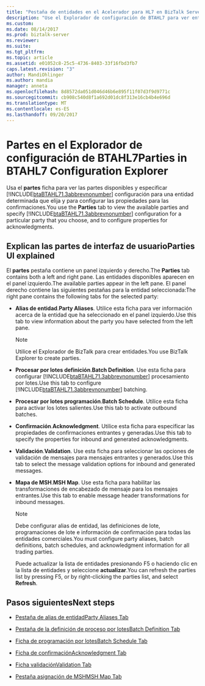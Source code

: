 ```yaml
---
title: "Pestaña de entidades en el Acelerador para HL7 en BizTalk Server | Documentos de Microsoft"
description: "Use el Explorador de configuración de BTAHL7 para ver entidades existentes y configurar confirmaciones de BizTalk Server"
ms.custom: 
ms.date: 08/14/2017
ms.prod: biztalk-server
ms.reviewer: 
ms.suite: 
ms.tgt_pltfrm: 
ms.topic: article
ms.assetid: e01052c8-25c5-4736-8403-33f16fbd3fb7
caps.latest.revision: "3"
author: MandiOhlinger
ms.author: mandia
manager: anneta
ms.openlocfilehash: 8d8572da051d046d46b6e895f11f07d3f9d9771c
ms.sourcegitcommit: cb908c540d8f1a692d01dc8f313e16cb4b4e696d
ms.translationtype: MT
ms.contentlocale: es-ES
ms.lasthandoff: 09/20/2017
---
```

# <a name="parties-in-btahl7-configuration-explorer"></a><span data-ttu-id="72fa2-103">Partes en el Explorador de configuración de BTAHL7</span><span class="sxs-lookup"><span data-stu-id="72fa2-103">Parties in BTAHL7 Configuration Explorer</span></span>
<span data-ttu-id="72fa2-104">Usa el **partes** ficha para ver las partes disponibles y especificar [!INCLUDE[btaBTAHL71.3abbrevnonumber](../../includes/btabtahl71-3abbrevnonumber-md.md)] configuración para una entidad determinada que elija y para configurar las propiedades para las confirmaciones.</span><span class="sxs-lookup"><span data-stu-id="72fa2-104">You use the **Parties** tab to view the available parties and specify [!INCLUDE[btaBTAHL71.3abbrevnonumber](../../includes/btabtahl71-3abbrevnonumber-md.md)] configuration for a particular party that you choose, and to configure properties for acknowledgments.</span></span> 

## <a name="parties-ui-explained"></a><span data-ttu-id="72fa2-105">Explican las partes de interfaz de usuario</span><span class="sxs-lookup"><span data-stu-id="72fa2-105">Parties UI explained</span></span>
<span data-ttu-id="72fa2-106">El **partes** pestaña contiene un panel izquierdo y derecho.</span><span class="sxs-lookup"><span data-stu-id="72fa2-106">The **Parties** tab contains both a left and right pane.</span></span> <span data-ttu-id="72fa2-107">Las entidades disponibles aparecen en el panel izquierdo.</span><span class="sxs-lookup"><span data-stu-id="72fa2-107">The available parties appear in the left pane.</span></span> <span data-ttu-id="72fa2-108">El panel derecho contiene las siguientes pestañas para la entidad seleccionada:</span><span class="sxs-lookup"><span data-stu-id="72fa2-108">The right pane contains the following tabs for the selected party:</span></span>  
  
-   <span data-ttu-id="72fa2-109">**Alias de entidad**.</span><span class="sxs-lookup"><span data-stu-id="72fa2-109">**Party Aliases**.</span></span> <span data-ttu-id="72fa2-110">Utilice esta ficha para ver información acerca de la entidad que ha seleccionado en el panel izquierdo.</span><span class="sxs-lookup"><span data-stu-id="72fa2-110">Use this tab to view information about the party you have selected from the left pane.</span></span>  
  
    > [!NOTE]
    >  <span data-ttu-id="72fa2-111">Utilice el Explorador de BizTalk para crear entidades.</span><span class="sxs-lookup"><span data-stu-id="72fa2-111">You use BizTalk Explorer to create parties.</span></span>  
  
-   <span data-ttu-id="72fa2-112">**Procesar por lotes definición**.</span><span class="sxs-lookup"><span data-stu-id="72fa2-112">**Batch Definition**.</span></span> <span data-ttu-id="72fa2-113">Use esta ficha para configurar [!INCLUDE[btaBTAHL71.3abbrevnonumber](../../includes/btabtahl71-3abbrevnonumber-md.md)] procesamiento por lotes.</span><span class="sxs-lookup"><span data-stu-id="72fa2-113">Use this tab to configure [!INCLUDE[btaBTAHL71.3abbrevnonumber](../../includes/btabtahl71-3abbrevnonumber-md.md)] batching.</span></span>  
  
-   <span data-ttu-id="72fa2-114">**Procesar por lotes programación**.</span><span class="sxs-lookup"><span data-stu-id="72fa2-114">**Batch Schedule**.</span></span> <span data-ttu-id="72fa2-115">Utilice esta ficha para activar los lotes salientes.</span><span class="sxs-lookup"><span data-stu-id="72fa2-115">Use this tab to activate outbound batches.</span></span>  
  
-   <span data-ttu-id="72fa2-116">**Confirmación**.</span><span class="sxs-lookup"><span data-stu-id="72fa2-116">**Acknowledgment**.</span></span> <span data-ttu-id="72fa2-117">Utilice esta ficha para especificar las propiedades de confirmaciones entrantes y generadas.</span><span class="sxs-lookup"><span data-stu-id="72fa2-117">Use this tab to specify the properties for inbound and generated acknowledgments.</span></span>  
  
-   <span data-ttu-id="72fa2-118">**Validación**.</span><span class="sxs-lookup"><span data-stu-id="72fa2-118">**Validation**.</span></span> <span data-ttu-id="72fa2-119">Use esta ficha para seleccionar las opciones de validación de mensajes para mensajes entrantes y generados.</span><span class="sxs-lookup"><span data-stu-id="72fa2-119">Use this tab to select the message validation options for inbound and generated messages.</span></span>  
  
-   <span data-ttu-id="72fa2-120">**Mapa de MSH**.</span><span class="sxs-lookup"><span data-stu-id="72fa2-120">**MSH Map**.</span></span> <span data-ttu-id="72fa2-121">Use esta ficha para habilitar las transformaciones de encabezado de mensaje para los mensajes entrantes.</span><span class="sxs-lookup"><span data-stu-id="72fa2-121">Use this tab to enable message header transformations for inbound messages.</span></span>  
  
    > [!NOTE]
    >  <span data-ttu-id="72fa2-122">Debe configurar alias de entidad, las definiciones de lote, programaciones de lote e información de confirmación para todas las entidades comerciales.</span><span class="sxs-lookup"><span data-stu-id="72fa2-122">You must configure party aliases, batch definitions, batch schedules, and acknowledgment information for all trading parties.</span></span>  
    > 
    >  <span data-ttu-id="72fa2-123">Puede actualizar la lista de entidades presionando F5 o haciendo clic en la lista de entidades y seleccione **actualizar**.</span><span class="sxs-lookup"><span data-stu-id="72fa2-123">You can refresh the parties list by pressing F5, or by right-clicking the parties list, and select **Refresh**.</span></span>  
  
## <a name="next-steps"></a><span data-ttu-id="72fa2-124">Pasos siguientes</span><span class="sxs-lookup"><span data-stu-id="72fa2-124">Next steps</span></span>  
  
-   [<span data-ttu-id="72fa2-125">Pestaña de alias de entidad</span><span class="sxs-lookup"><span data-stu-id="72fa2-125">Party Aliases Tab</span></span>](../../adapters-and-accelerators/accelerator-hl7/party-aliases-tab.md)  
  
-   [<span data-ttu-id="72fa2-126">Pestaña de la definición de proceso por lotes</span><span class="sxs-lookup"><span data-stu-id="72fa2-126">Batch Definition Tab</span></span>](../../adapters-and-accelerators/accelerator-hl7/batch-definition-tab.md)  
  
-   [<span data-ttu-id="72fa2-127">Ficha de programación por lotes</span><span class="sxs-lookup"><span data-stu-id="72fa2-127">Batch Schedule Tab</span></span>](../../adapters-and-accelerators/accelerator-hl7/batch-schedule-tab.md)  
  
-   [<span data-ttu-id="72fa2-128">Ficha de confirmación</span><span class="sxs-lookup"><span data-stu-id="72fa2-128">Acknowledgment Tab</span></span>](../../adapters-and-accelerators/accelerator-hl7/acknowledgment-tab.md)  
  
-   [<span data-ttu-id="72fa2-129">Ficha validación</span><span class="sxs-lookup"><span data-stu-id="72fa2-129">Validation Tab</span></span>](../../adapters-and-accelerators/accelerator-hl7/validation-tab.md)  
  
-   [<span data-ttu-id="72fa2-130">Pestaña asignación de MSH</span><span class="sxs-lookup"><span data-stu-id="72fa2-130">MSH Map Tab</span></span>](../../adapters-and-accelerators/accelerator-hl7/msh-map-tab.md)